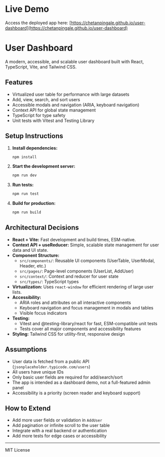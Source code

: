 # Live Demo

Access the deployed app here: [https://chetanpingale.github.io/user-dashboard](https://chetanpingale.github.io/user-dashboard)


# User Dashboard

A modern, accessible, and scalable user dashboard built with React, TypeScript, Vite, and Tailwind CSS.

## Features
- Virtualized user table for performance with large datasets
- Add, view, search, and sort users
- Accessible modals and navigation (ARIA, keyboard navigation)
- Context API for global state management
- TypeScript for type safety
- Unit tests with Vitest and Testing Library

## Setup Instructions

1. **Install dependencies:**
   ```bash
   npm install
   ```

2. **Start the development server:**
   ```bash
   npm run dev
   ```

3. **Run tests:**
   ```bash
   npm run test
   ```

4. **Build for production:**
   ```bash
   npm run build
   ```

## Architectural Decisions

- **React + Vite:** Fast development and build times, ESM-native.
- **Context API + useReducer:** Simple, scalable state management for user data and UI state.
- **Component Structure:**
  - `src/components/`: Reusable UI components (UserTable, UserModal, Header, etc.)
  - `src/pages/`: Page-level components (UserList, AddUser)
  - `src/context/`: Context and reducer for user state
  - `src/types/`: TypeScript types
- **Virtualization:** Uses `react-window` for efficient rendering of large user lists.
- **Accessibility:**
  - ARIA roles and attributes on all interactive components
  - Keyboard navigation and focus management in modals and tables
  - Visible focus indicators
- **Testing:**
  - Vitest and @testing-library/react for fast, ESM-compatible unit tests
  - Tests cover all major components and accessibility features
- **Styling:** Tailwind CSS for utility-first, responsive design

## Assumptions
- User data is fetched from a public API (`jsonplaceholder.typicode.com/users`)
- All users have unique IDs
- Only basic user fields are required for add/search/sort
- The app is intended as a dashboard demo, not a full-featured admin panel
- Accessibility is a priority (screen reader and keyboard support)

## How to Extend
- Add more user fields or validation in `AddUser`
- Add pagination or infinite scroll to the user table
- Integrate with a real backend or authentication
- Add more tests for edge cases or accessibility

---
MIT License

